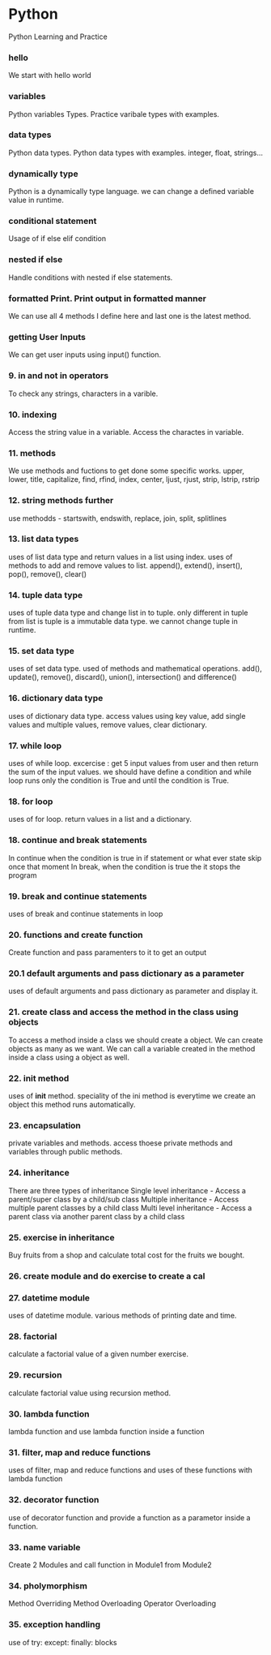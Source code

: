 # Python
Python Learning and Practice

### hello
We start with hello world

### variables
Python variables Types. Practice varibale types with examples.

### data types
Python data types. Python data types with examples. integer, float, strings...

### dynamically type
Python is a dynamically type language. we can change a defined variable value in runtime.

### conditional statement
Usage of if else elif condition

### nested if else
Handle conditions with nested if else statements.

### formatted Print. Print output in formatted manner
We can use all 4 methods I define here and last one is the latest method. 

### getting User Inputs
We can get user inputs using input() function. 

### 9. in and not in operators
To check any strings, characters in a varible.

### 10. indexing
Access the string value in a variable. Access the charactes in variable.

### 11. methods
We use methods and fuctions to get done some specific works.
upper, lower, title, capitalize, find, rfind, index, center, ljust, rjust, strip, lstrip, rstrip

### 12. string methods further
use methodds - startswith, endswith, replace, join, split, splitlines

### 13. list data types
uses of list data type and return values in a list using index. uses of methods to add and remove values to list. append(), extend(), insert(), pop(), remove(), clear()

### 14. tuple data type
uses of tuple data type and change list in to tuple. only different in tuple from list is tuple is a immutable data type. we cannot change tuple in runtime.

### 15. set data type
uses of set data type. used of methods and mathematical operations. add(), update(), remove(), discard(), union(), intersection() and difference()

### 16. dictionary data type
uses of dictionary data type. access values using key value, add single values and multiple values, remove values, clear dictionary.

### 17. while loop
uses of while loop. excercise : get 5 input values from user and then return the sum of the input values.
we should have define a condition and while loop runs only the condition is True and until the condition is True.

### 18. for loop
uses of for loop. return values in a list and a dictionary.

### 18. continue and break statements
In continue when the condition is true in if statement or what ever state skip once that moment
In break, when the condition is true the it stops the program

### 19. break and continue statements
uses of break and continue statements in loop

### 20. functions and create function
Create function and pass paramenters to it to get an output

### 20.1 default arguments and pass dictionary as a parameter
uses of default arguments and pass dictionary as parameter and display it.

### 21. create class and access the method in the class using objects
To access a method inside a class we should create a object. We can create objects as many as we want.
We can call a variable created in the method inside a class using a object as well.

### 22. __init__ method
uses of __init__ method. speciality of the ini method is everytime we create an object this method runs automatically.

### 23. encapsulation
private variables and methods. access thoese private methods and variables through public methods.

### 24. inheritance
There are three types of inheritance
 Single level inheritance - Access a parent/super class by a child/sub class
 Multiple inheritance - Access multiple parent classes by a child class
 Multi level inheritance - Access a parent class via another parent class by a child class

 ### 25. exercise in inheritance
 Buy fruits from a shop and calculate total cost for the fruits we bought.

 ### 26. create module and do exercise to create a cal

 ### 27. datetime module
 uses of datetime module. various methods of printing date and time.

 ### 28. factorial
calculate a factorial value of a given number exercise.

### 29. recursion
calculate factorial value using recursion method.

### 30. lambda function
lambda function and use lambda function inside a function

### 31. filter, map and reduce functions
uses of filter, map and reduce functions and uses of these functions with lambda function

### 32. decorator function
use of decorator function and provide a function as a parametor inside a function.

### 33. name variable
Create 2 Modules and call function in Module1 from Module2

### 34. pholymorphism
Method Overriding
Method Overloading
Operator Overloading

### 35. exception handling
use of try: except: finally: blocks